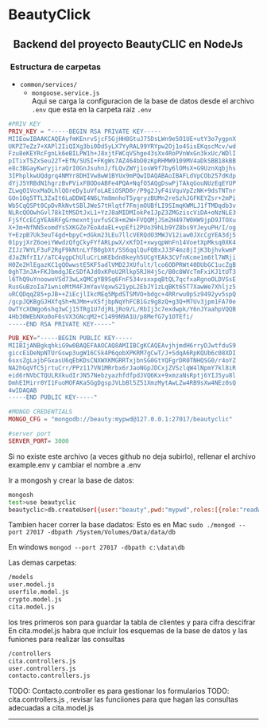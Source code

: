 # BeautyClick   
 
<h2>  Backend del proyecto BeautyCLIC en NodeJs</H2>  

<h3> Estructura de carpetas   </h3>

* `common/services/`
    * `mongoose.service.js`  
Aqui   se carga la configuracion de la base de datos desde el archivo `.env` que esta en la carpeta raiz 
`.env`
```php 
#PRIV KEY
PRIV_KEY = "-----BEGIN RSA PRIVATE KEY-----
MIIEowIBAAKCAQEAyfmKEnrvSjcF5GjHH8GtuJ75DsLWn9e5O1UE+utY3o7ygpnX
UKPZ7eZz7+XAPl2IiQIXg3bi0Dd5yLX7YyRAL99YRYpw2Oj1o4SisEKqscMcv/wd
Fzu8eKEYRcFgnLk6eBILPW1h+J8xjtFWCqVShge43sXx4RoPVnWxGn3kxUc/WDlI
pITixT5ZxSeu22T+EfN/SUSI+FKgWs7AZ464bD0zKpRHMW9109MV4aDkSBB18kBB
e8c3BGayKwryjiraQrI0GnJsuhnJ/fLQvZWYj1osW9f7by6lOMsX+G9UznXqbjhs
3IPhplkwUQdgrq4NMYr8DHIVw8wW1BYUx9mPQwIDAQABAoIBAFLdVpCOb257dKdp
dYjJ5YRBdN1hgrzBvPVixFBODoABFe4PQA+NqfO5AQgDswPjTAkqGouNUzEqEYUP
ZLwgO1VoxMaDLhlQOreDy1uVfoLAEiOSRD0r/P9g2JyF4iVquVpZzNK+9dsTNTnr
GOn1Og5TTL3ZaIt6LaDDWI4N6LYm8mnhoT5yqryzBUMn2reSzhJGFKEYZsr+2mPi
Wb5CqQSPt0CpDvRkNvtSBlJWeS7tHlqtf7FmjmOUBfLI9SImqKWMLJ1fTMDqdb3v
NLRcQOOwhGvl78kItMSDtJxL1+YzJ8aMIDMIokPeIJpZ3ZMGziscViDA+oNzNLE3
FjSfCcECgYEA6RFgGrmexntjuvfuSC8+m2W+FVQQMjJSm2H497W0HW9jpD9JTOXu
X+3m+NfNN5xomdYsSXKGZe7EoAdaEL+vpEfi2PUo39hLb9YZ8bs9YJeyuPH/I/og
Y+EzpB7Uk3euT4gd+bpyC+dGkm23LEu7llcVERQdO3MWJV12iaw0JXcCgYEA3dj5
01pyjXrZ6oeiYWwdzQfgCkyFYfARLpwX/xKfDI+xwyqpWnFn14VoetXpMksq0XK4
ZIJz7WYLF3uF2RgF9kNtnLYfB0gbXt/SS6qqlQuFQBxJJ3F4mz8jIjK3bjhvkwmP
dJaZNfrI1//aTC4ygpChUluCrLmKEbdn8keyh5UCgYEAk3CVfnKcme1m6tl7WRji
H0Ze2HlEgazKC1gQOwwstE5KF5adlVMD2JXUfult/lco6ODPRWt40DUbGC1ucZgB
0ghT3nJA+FKJbmdgJEcSDfAJdOxKPoU2Rlkp5RJH4j5c/B0c8WVcTmFxiKJ1tUT3
l6ThQ9uYnoowoVSd73wLxQMCgYB9Sq6FnF534vsxxpqBtQL7qcfxaRgnoOLDVSsE
RusGuBzoIa71wnioMtM4FJmYavVqxwS21ypL2EbJY1zLqBKt65T7XawWe7Xhljz5
uRCQDqqZ85+pJB++ZiEcjlIkcMEq5MpdSTSMVO+bdgc+4RRrwu0pSz9492yv5spQ
/gcpJQKBgGJHXfqSh+NJMm+vX5fjbpNqYhFCB1Gz9g8zQ+g3Q+M7Uv3jpm1FA70e
OwTYcXOWgo6shq3wCj15TRg1U7djRLjRo9/L/RbIj3c7exdwpk/Y6nJYaahpVQQB
4Hb30WEbNXo0oF6sVX3GNcqM2+C1499N9A1U/p8MefG7y1OTEfi/
-----END RSA PRIVATE KEY-----"

PUB_KEY="-----BEGIN PUBLIC KEY-----
MIIBIjANBgkqhkiG9w0BAQEFAAOCAQ8AMIIBCgKCAQEAvjhjmdH6rryDJwtfduS9
giccEiDeNpNTUrGswp3ugW16CSk4P6qobXPKRM7gCwT/J+SdqA6RpKQUb6c08XDI
6sxsZgLajbFGxasU6qEbKDsCNXWXKMGRRTxjbnSG0GtYQFgrDR0TNHQSG0/r4oYZ
NA2hGqVfC5jrtuCrr/PPz117VN1MRrbx6rJaoNGpJDCxjZVSzlqW4lNpmY7kl8iR
eid6rNVbCTQULRXkudIrJN57NebzyazhfdfpdJVQ6Kx+9xmzaNsRptj6YIJ5yu8l
DmhEIMirr0YI1FuoMOFAKa5GgDgspJVLbBl5Z51XmzMytAwLZw4RB9sXw4NEz0sQ
4wIDAQAB
-----END PUBLIC KEY-----"

#MONGO CREDENTIALS
MONGO_CFG = "mongodb://beauty:mypwd@127.0.0.1:27017/beautyclic"

#server port
SERVER_PORT= 3000
```
Si no existe este archivo (a veces github no deja subirlo), rellenar el archivo example.env y cambiar el nombre a .env

Ir a mongosh y crear la base de datos:
```bash
mongosh
test>use beautyclic
beautyclic>db.createUser({user:"beauty",pwd:"mypwd",roles:[{role:"readWrite",db:"cifrado"}]})

```
Tambien hacer correr la base dadatos:
Esto es en Mac
`sudo ./mongod --port 27017 -dbpath /System/Volumes/Data/data/db`

En windows 
`mongod --port 27017 -dbpath c:\data\db` 

Las demas carpetas:
```bash 
/models
user.model.js 
userfile.model.js
crypto.model.js
cita.model.js
```
los tres primeros son para guardar la tabla de clientes y para cifra descifrar
En cita.model.js habra que incluir los esquemas de la base de datos y las funiones para realizar las consultas
```bash
/controllers
cita.controllers.js
user.controllers.js
contacto.controllers.js
```

TODO:  Contacto.controller es para gestionar los formularios 
TODO: cita.controllers.js , revisar las funciiones para que hagan las consultas adecuadas a cita.model.js


----------

